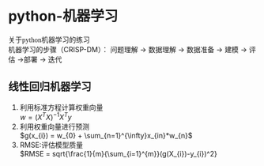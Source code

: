 # python-机器学习
<font face="仿宋"> 关于python机器学习的练习 </font>  
机器学习的步骤（CRISP-DM）：
问题理解 $\longrightarrow$ 数据理解 $\longrightarrow$ 数据准备 $\longrightarrow$ 建模 $\longrightarrow$ 评估 $\longrightarrow$部署 $\longrightarrow$ 迭代

## 线性回归机器学习 

1. 利用标准方程计算权重向量  
   $w = (X^{T}X)^{-1}X^{T}y$
2. 利用权重向量进行预测  
   $g(x_{i}) = w_{0} + \sum_{n=1}^{\infty}x_{in}*w_{n}$
3. RMSE:评估模型质量  
   $RMSE = sqrt{\frac{1}{m}{\sum_{i=1}^{m}}(g(X_{i})-y_{i})^2}
